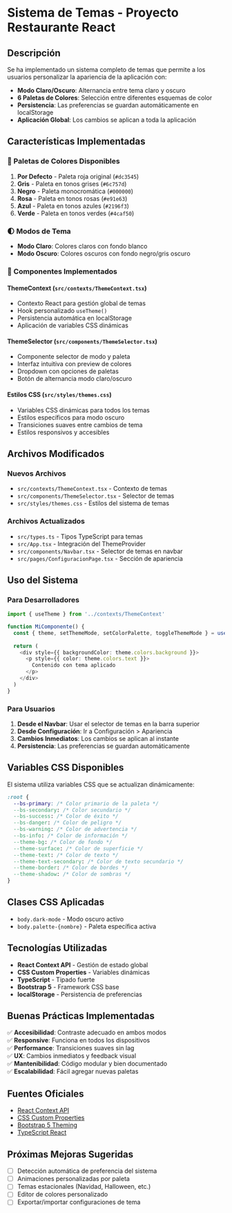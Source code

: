 # Sistema de Temas - Proyecto Restaurante React

## Descripción

Se ha implementado un sistema completo de temas que permite a los usuarios personalizar la apariencia de la aplicación con:

- **Modo Claro/Oscuro**: Alternancia entre tema claro y oscuro
- **6 Paletas de Colores**: Selección entre diferentes esquemas de color
- **Persistencia**: Las preferencias se guardan automáticamente en localStorage
- **Aplicación Global**: Los cambios se aplican a toda la aplicación

## Características Implementadas

### 🎨 Paletas de Colores Disponibles

1. **Por Defecto** - Paleta roja original (`#dc3545`)
2. **Gris** - Paleta en tonos grises (`#6c757d`)
3. **Negro** - Paleta monocromática (`#000000`)
4. **Rosa** - Paleta en tonos rosas (`#e91e63`)
5. **Azul** - Paleta en tonos azules (`#2196f3`)
6. **Verde** - Paleta en tonos verdes (`#4caf50`)

### 🌓 Modos de Tema

- **Modo Claro**: Colores claros con fondo blanco
- **Modo Oscuro**: Colores oscuros con fondo negro/gris oscuro

### 📱 Componentes Implementados

#### ThemeContext (`src/contexts/ThemeContext.tsx`)
- Contexto React para gestión global de temas
- Hook personalizado `useTheme()`
- Persistencia automática en localStorage
- Aplicación de variables CSS dinámicas

#### ThemeSelector (`src/components/ThemeSelector.tsx`)
- Componente selector de modo y paleta
- Interfaz intuitiva con preview de colores
- Dropdown con opciones de paletas
- Botón de alternancia modo claro/oscuro

#### Estilos CSS (`src/styles/themes.css`)
- Variables CSS dinámicas para todos los temas
- Estilos específicos para modo oscuro
- Transiciones suaves entre cambios de tema
- Estilos responsivos y accesibles

## Archivos Modificados

### Nuevos Archivos
- `src/contexts/ThemeContext.tsx` - Contexto de temas
- `src/components/ThemeSelector.tsx` - Selector de temas
- `src/styles/themes.css` - Estilos del sistema de temas

### Archivos Actualizados
- `src/types.ts` - Tipos TypeScript para temas
- `src/App.tsx` - Integración del ThemeProvider
- `src/components/Navbar.tsx` - Selector de temas en navbar
- `src/pages/ConfiguracionPage.tsx` - Sección de apariencia

## Uso del Sistema

### Para Desarrolladores

```typescript
import { useTheme } from '../contexts/ThemeContext'

function MiComponente() {
  const { theme, setThemeMode, setColorPalette, toggleThemeMode } = useTheme()
  
  return (
    <div style={{ backgroundColor: theme.colors.background }}>
      <p style={{ color: theme.colors.text }}>
        Contenido con tema aplicado
      </p>
    </div>
  )
}
```

### Para Usuarios

1. **Desde el Navbar**: Usar el selector de temas en la barra superior
2. **Desde Configuración**: Ir a Configuración > Apariencia
3. **Cambios Inmediatos**: Los cambios se aplican al instante
4. **Persistencia**: Las preferencias se guardan automáticamente

## Variables CSS Disponibles

El sistema utiliza variables CSS que se actualizan dinámicamente:

```css
:root {
  --bs-primary: /* Color primario de la paleta */
  --bs-secondary: /* Color secundario */
  --bs-success: /* Color de éxito */
  --bs-danger: /* Color de peligro */
  --bs-warning: /* Color de advertencia */
  --bs-info: /* Color de información */
  --theme-bg: /* Color de fondo */
  --theme-surface: /* Color de superficie */
  --theme-text: /* Color de texto */
  --theme-text-secondary: /* Color de texto secundario */
  --theme-border: /* Color de bordes */
  --theme-shadow: /* Color de sombras */
}
```

## Clases CSS Aplicadas

- `body.dark-mode` - Modo oscuro activo
- `body.palette-{nombre}` - Paleta específica activa

## Tecnologías Utilizadas

- **React Context API** - Gestión de estado global
- **CSS Custom Properties** - Variables dinámicas
- **TypeScript** - Tipado fuerte
- **Bootstrap 5** - Framework CSS base
- **localStorage** - Persistencia de preferencias

## Buenas Prácticas Implementadas

✅ **Accesibilidad**: Contraste adecuado en ambos modos  
✅ **Responsive**: Funciona en todos los dispositivos  
✅ **Performance**: Transiciones suaves sin lag  
✅ **UX**: Cambios inmediatos y feedback visual  
✅ **Mantenibilidad**: Código modular y bien documentado  
✅ **Escalabilidad**: Fácil agregar nuevas paletas  

## Fuentes Oficiales

- [React Context API](https://react.dev/learn/passing-data-deeply-with-context)
- [CSS Custom Properties](https://developer.mozilla.org/en-US/docs/Web/CSS/Using_CSS_custom_properties)
- [Bootstrap 5 Theming](https://getbootstrap.com/docs/5.3/customize/color/)
- [TypeScript React](https://react-typescript-cheatsheet.netlify.app/)

## Próximas Mejoras Sugeridas

- [ ] Detección automática de preferencia del sistema
- [ ] Animaciones personalizadas por paleta
- [ ] Temas estacionales (Navidad, Halloween, etc.)
- [ ] Editor de colores personalizado
- [ ] Exportar/importar configuraciones de tema
